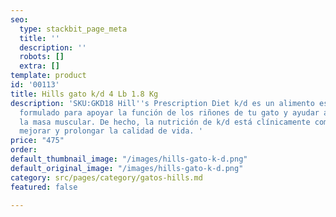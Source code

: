 ```yaml
---
seo:
  type: stackbit_page_meta
  title: ''
  description: ''
  robots: []
  extra: []
template: product
id: '00113'
title: Hills gato k/d 4 Lb 1.8 Kg
description: 'SKU:GKD18 Hill''s Prescription Diet k/d es un alimento especialmente
  formulado para apoyar la función de los riñones de tu gato y ayudar a conservar
  la masa muscular. De hecho, la nutrición de k/d está clínicamente comprobada para
  mejorar y prolongar la calidad de vida. '
price: "475"
order: 
default_thumbnail_image: "/images/hills-gato-k-d.png"
default_original_image: "/images/hills-gato-k-d.png"
category: src/pages/category/gatos-hills.md
featured: false

---
```

